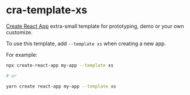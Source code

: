 # cra-template-xs

[Create React App](https://github.com/facebook/create-react-app) extra-small template for prototyping, demo or your own customize.

To use this template, add `--template xs` when creating a new app.

For example:

```sh
npx create-react-app my-app --template xs

# or

yarn create react-app my-app --template xs
```
